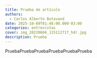 ```yaml
---
title: Prueba de artículo
authors:
  - Carlos Alberto Butavand
date: 2025-10-09T01:48:00.000-03:00
categories: entrevistas
cover: img_20220604_115112717_hdr.jpg
description: Prueba
---
```

PruebaPruebaPruebaPruebaPruebaPrueba
